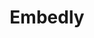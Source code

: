 ---
blog: http://blog.embed.ly/
codehost: https://github.com/https://github.com/embedly
facebook: http://facebook.com/embedly
googleplus: https://plus.google.com/107130838673680519337
logohandle: embedly
sort: embed
title: Embedly
twitter: https://x.com/embedly
website: https://embed.ly/
---